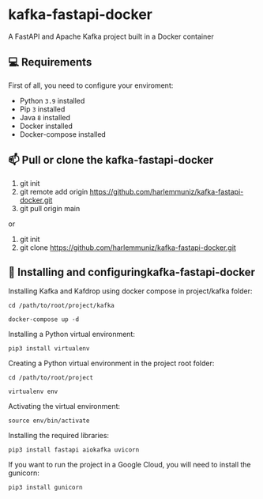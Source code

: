 # kafka-fastapi-docker
A FastAPI and Apache Kafka project built in a Docker container

## 💻 Requirements

First of all, you need to configure your enviroment:

* Python `3.9` installed
* Pip `3` installed
* Java `8` installed
* Docker installed
* Docker-compose installed

## 📫 Pull or clone the kafka-fastapi-docker
1. git init
2. git remote add origin https://github.com/harlemmuniz/kafka-fastapi-docker.git
3. git pull origin main

or

1. git init
2. git clone https://github.com/harlemmuniz/kafka-fastapi-docker.git

## 🚀 Installing and configuringkafka-fastapi-docker

Installing Kafka and Kafdrop using docker compose in project/kafka folder:

```cd /path/to/root/project/kafka```

```docker-compose up -d```

Installing a Python virtual environment:

```pip3 install virtualenv```

Creating a Python virtual environment in the project root folder:

```cd /path/to/root/project```

```virtualenv env```

Activating the virtual environment:

```source env/bin/activate```

Installing the required libraries:

```pip3 install fastapi aiokafka uvicorn```

If you want to run the project in a Google Cloud, you will need to install the gunicorn:

```pip3 install gunicorn```
